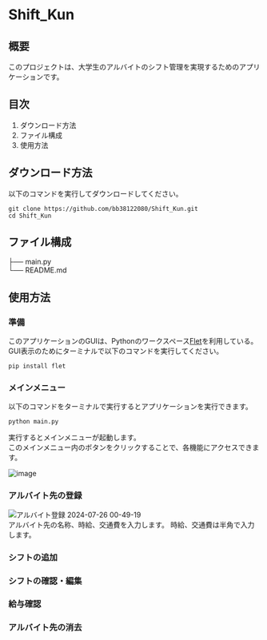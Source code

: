 # Shift_Kun
## 概要
このプロジェクトは、大学生のアルバイトのシフト管理を実現するためのアプリケーションです。

## 目次
1. ダウンロード方法
2. ファイル構成
3. 使用方法
   

## ダウンロード方法
以下のコマンドを実行してダウンロードしてください。
```
git clone https://github.com/bb38122080/Shift_Kun.git
cd Shift_Kun
```

## ファイル構成
├── main.py  
└── README.md

## 使用方法
### 準備
このアプリケーションのGUIは、Pythonのワークスペース[Flet](https://flet.dev/)を利用している。  
GUI表示のためにターミナルで以下のコマンドを実行してください。
```
pip install flet
```

### メインメニュー
以下のコマンドをターミナルで実行するとアプリケーションを実行できます。
```
python main.py
```
  
実行するとメインメニューが起動します。  
このメインメニュー内のボタンをクリックすることで、各機能にアクセスできます。

![image](https://github.com/user-attachments/assets/710e0a83-fdfc-43f0-82d5-c02d694caafb)  

### アルバイト先の登録
![アルバイト登録 2024-07-26 00-49-19](https://github.com/user-attachments/assets/d4424c41-edb2-4cab-b349-0938de037652)  
アルバイト先の名称、時給、交通費を入力します。
時給、交通費は半角で入力します。


### シフトの追加

### シフトの確認・編集

### 給与確認

### アルバイト先の消去


